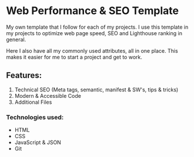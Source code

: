 # Web Performance & SEO Template
My own template that I follow for each of my projects. I use this template in my projects to optimize web page speed, SEO and Lighthouse ranking in general.

Here I also have all my commonly used attributes, all in one place. This makes it easier for me to start a project and get to work.

## Features:

1. Technical SEO (Meta tags, semantic, manifest & SW's, tips & tricks)
2. Modern & Accessible Code
3. Additional Files

### Technologies used:

* HTML
* CSS
* JavaScript & JSON
* Git